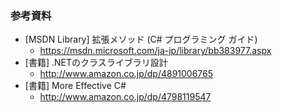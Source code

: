 ### 参考資料

* [MSDN Library] 拡張メソッド (C# プログラミング ガイド)
  - https://msdn.microsoft.com/ja-jp/library/bb383977.aspx <!-- .element style="font-size: 70%" -->
* [書籍] .NETのクラスライブラリ設計
  - http://www.amazon.co.jp/dp/4891006765 <!-- .element style="font-size: 70%" -->
* [書籍] More Effective C#
  - http://www.amazon.co.jp/dp/4798119547 <!-- .element style="font-size: 70%" -->
